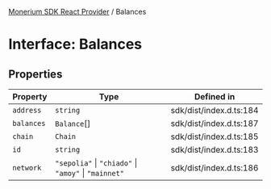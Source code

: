[Monerium SDK React Provider](../README.md) / Balances

# Interface: Balances

## Properties

| Property   | Type                                                 | Defined in              |
| ---------- | ---------------------------------------------------- | ----------------------- |
| `address`  | `string`                                             | sdk/dist/index.d.ts:184 |
| `balances` | `Balance`[]                                          | sdk/dist/index.d.ts:187 |
| `chain`    | `Chain`                                              | sdk/dist/index.d.ts:185 |
| `id`       | `string`                                             | sdk/dist/index.d.ts:183 |
| `network`  | `"sepolia"` \| `"chiado"` \| `"amoy"` \| `"mainnet"` | sdk/dist/index.d.ts:186 |
